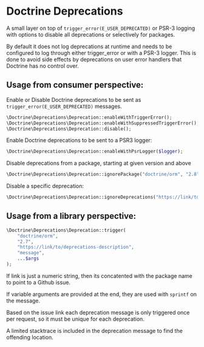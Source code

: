 # Doctrine Deprecations

A small layer on top of `trigger_error(E_USER_DEPRECATED)` or PSR-3 logging
with options to disable all deprecations or selectively for packages.

By default it does not log deprecations at runtime and needs to be configured
to log through either trigger_error or with a PSR-3 logger. This is done to
avoid side effects by deprecations on user error handlers that Doctrine has no
control over.

## Usage from consumer perspective:

Enable or Disable Doctrine deprecations to be sent as `trigger_error(E_USER_DEPRECATED)`
messages.

```php
\Doctrine\Deprecations\Deprecation::enableWithTriggerError();
\Doctrine\Deprecations\Deprecation::enableWithSuppressedTriggerError();
\Doctrine\Deprecations\Deprecation::disable();
```

Enable Doctrine deprecations to be sent to a PSR3 logger:

```php
\Doctrine\Deprecations\Deprecation::enableWithPsrLogger($logger);
```

Disable deprecations from a package, starting at given version and above

```php
\Doctrine\Deprecations\Deprecation::ignorePackage("doctrine/orm", "2.8");
```

Disable a specific deprecation:

```php
\Doctrine\Deprecations\Deprecation::ignoreDeprecations("https://link/to/deprecations-description-identifier");
```

## Usage from a library perspective:

```php
\Doctrine\Deprecations\Deprecation::trigger(
    "doctrine/orm",
    "2.7",
    "https://link/to/deprecations-description",
    "message",
    ...$args
);
```

If link is just a numeric string, then its concatented with the package name to
point to a Github issue.

If variable arguments are provided at the end, they are used with `sprintf` on
the message.

Based on the issue link each deprecation message is only triggered once per
request, so it must be unique for each deprecation.

A limited stacktrace is included in the deprecation message to find the
offending location.
